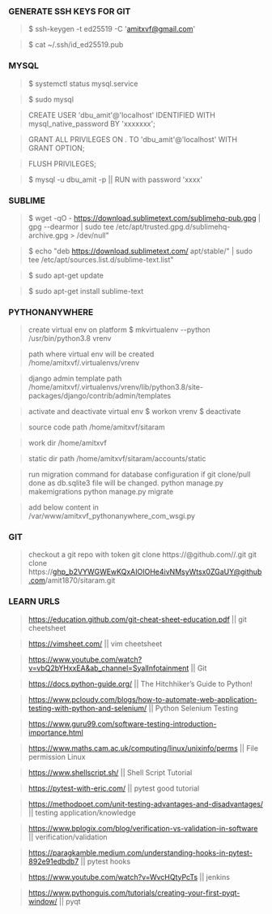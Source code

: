### GENERATE SSH KEYS FOR GIT
> $ ssh-keygen -t ed25519 -C 'amitxvf@gmail.com'

> $ cat ~/.ssh/id_ed25519.pub

### MYSQL
> $ systemctl status mysql.service

> $ sudo mysql

> CREATE USER 'dbu_amit'@'localhost' IDENTIFIED WITH mysql_native_password BY 'xxxxxxx';

> GRANT ALL PRIVILEGES ON *.* TO 'dbu_amit'@'localhost' WITH GRANT OPTION;

> FLUSH PRIVILEGES;

> $ mysql -u dbu_amit -p || RUN with password 'xxxx'

### SUBLIME
> $ wget -qO - https://download.sublimetext.com/sublimehq-pub.gpg | gpg --dearmor | sudo tee /etc/apt/trusted.gpg.d/sublimehq-archive.gpg > /dev/null"

> $ echo "deb https://download.sublimetext.com/ apt/stable/" | sudo tee /etc/apt/sources.list.d/sublime-text.list"

> $ sudo apt-get update

> $ sudo apt-get install sublime-text


### PYTHONANYWHERE

> create virtual env on platform
> $ mkvirtualenv --python /usr/bin/python3.8 vrenv

> path where virtual env will be created
> /home/amitxvf/.virtualenvs/vrenv

> django admin template path
> /home/amitxvf/.virtualenvs/vrenv/lib/python3.8/site-packages/django/contrib/admin/templates

> activate and deactivate virtual env
> $ workon vrenv
> $ deactivate

> source code path
> /home/amitxvf/sitaram

> work dir
> /home/amitxvf

> static dir path
> /home/amitxvf/sitaram/accounts/static

> run migration command for database configuration if git clone/pull done as db.sqlite3 file will be changed.
> python manage.py makemigrations
> python manage.py migrate

> add below content in /var/www/amitxvf_pythonanywhere_com_wsgi.py

### GIT
> checkout a git repo with token
> git clone https://<token>@github.com/<user>/<repo>.git
> git clone https://ghp_b2VYWGWEwKQxAIOIOHe4ivNMsyWtsx0ZGaUY@github.com/amit1870/sitaram.git

### LEARN URLS

> https://education.github.com/git-cheat-sheet-education.pdf || git cheetsheet

> https://vimsheet.com/ || vim cheetsheet

> https://www.youtube.com/watch?v=vbQ2bYHxxEA&ab_channel=SyalInfotainment || Git

> https://docs.python-guide.org/ || The Hitchhiker’s Guide to Python!

> https://www.pcloudy.com/blogs/how-to-automate-web-application-testing-with-python-and-selenium/ || Python Selenium Testing

> https://www.guru99.com/software-testing-introduction-importance.html

> https://www.maths.cam.ac.uk/computing/linux/unixinfo/perms || File permission Linux

> https://www.shellscript.sh/ || Shell Script Tutorial

> https://pytest-with-eric.com/ || pytest good tutorial

> https://methodpoet.com/unit-testing-advantages-and-disadvantages/ || testing application/knowledge

>  https://www.bplogix.com/blog/verification-vs-validation-in-software || verification/validation

> https://paragkamble.medium.com/understanding-hooks-in-pytest-892e91edbdb7 || pytest hooks

> https://www.youtube.com/watch?v=WvcHQtyPcTs || jenkins

> https://www.pythonguis.com/tutorials/creating-your-first-pyqt-window/ || pyqt
